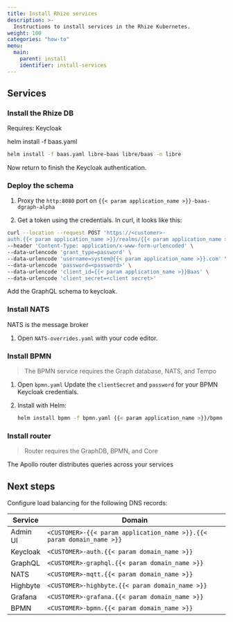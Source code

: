 ```yaml
---
title: Install Rhize services
description: >-
  Instructions to install services in the Rhize Kubernetes.
weight: 100
categories: "how-to"
menu:
  main:
    parent: install
    identifier: install-services
---
```


## Services

### Install the Rhize DB

Requires: Keycloak

helm install -f baas.yaml

```bash
helm install -f baas.yaml libre-baas libre/baas -n libre
```

Now return to finish the Keycloak authentication.

### Deploy the schema

1. Proxy the `http:8080` port on `{{< param application_name >}}-baas-dgraph-alpha`

1. Get a token using the credentials. In curl, it looks like this:

```bash
curl --location --request POST 'https://<customer>-
auth.{{< param application_name >}}/realms/{{< param application_name >}}/protocol/openid-connect/token' \
--header 'Content-Type: application/x-www-form-urlencoded' \
--data-urlencode 'grant_type=password' \
--data-urlencode 'username=system@{{< param application_name >}}.com' \
--data-urlencode 'password=<password>' \
--data-urlencode 'client_id={{< param application_name >}}Baas' \
--data-urlencode 'client_secret=<client secret>'
```

Add the GraphQL schema to keycloak.

### Install NATS

NATS is the message broker

1. Open `NATS-overrides.yaml` with your code editor.


### Install BPMN

> The BPMN service requires the Graph database, NATS, and Tempo

1. Open `bpmn.yaml` Update the `clientSecret` and `password` for your BPMN Keycloak credentials.
1. Install with Helm:

   ```bash
   helm install bpmn -f bpmn.yaml {{< param application_name >}}/bpmn -n {{< param application_name >}}
   ```

### Install router

> Router requires the GraphDB, BPMN, and Core

The Apollo router distributes queries across your services

## Next steps

Configure load balancing for the following DNS records:


| Service  | Domain                                                                    |
|----------|---------------------------------------------------------------------------|
| Admin UI | `<CUSTOMER>-{{< param application_name >}}.{{< param domain_name >}}` |
| Keycloak | `<CUSTOMER>-auth.{{< param domain_name >}}`                          |
| GraphQL  | `<CUSTOMER>-graphql.{{< param domain_name >}}`                       |
| NATS     | `<CUSTOMER>-mqtt.{{< param domain_name >}}`                          |
| Highbyte | `<CUSTOMER>-highbyte.{{< param domain_name >}}`                      |
| Grafana  | `<CUSTOMER>-grafana.{{< param domain_name >}}`                       |
| BPMN     | `<CUSTOMER>-bpmn.{{< param domain_name >}}`                          |
